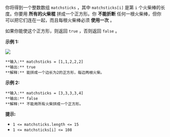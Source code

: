 你将得到一个整数数组 `matchsticks` ，其中 `matchsticks[i]` 是第 `i` 个火柴棒的长度。你要用 **所有的火柴棍**
拼成一个正方形。你 **不能折断** 任何一根火柴棒，但你可以把它们连在一起，而且每根火柴棒必须 **使用一次** 。

如果你能使这个正方形，则返回 `true` ，否则返回 `false` 。



**示例  1:**

![](https://assets.leetcode.com/uploads/2021/04/09/matchsticks1-grid.jpg)

    
    
    **输入:** matchsticks = [1,1,2,2,2]
    **输出:** true
    **解释:** 能拼成一个边长为2的正方形，每边两根火柴。
    

**示例  2:**

    
    
    **输入:** matchsticks = [3,3,3,3,4]
    **输出:** false
    **解释:** 不能用所有火柴拼成一个正方形。
    



**提示:**

  * `1 <= matchsticks.length <= 15`
  * `1 <= matchsticks[i] <= 108`

